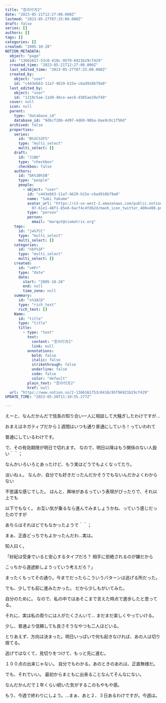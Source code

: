 ```yaml
---
title: "恋の行方2"
date: "2023-05-21T12:27:00.000Z"
lastmod: "2023-05-27T07:25:00.000Z"
draft: false
series: []
authors: []
tags: []
categories: []
created: "2005-10-28"
NOTION_METADATA:
  object: "page"
  id: "13661617-53c0-418c-95f9-6921b29cf429"
  created_time: "2023-05-21T12:27:00.000Z"
  last_edited_time: "2023-05-27T07:25:00.000Z"
  created_by:
    object: "user"
    id: "c443eb63-11a7-4629-b15e-c6ad918b79a0"
  last_edited_by:
    object: "user"
    id: "1219c5ae-11d8-48ce-aec6-d385ae29af49"
  cover: null
  icon: null
  parent:
    type: "database_id"
    database_id: "9dbcf20b-4d97-4d69-98ba-8ae9c8c1f58d"
  archived: false
  properties:
    series:
      id: "B%3C%3FS"
      type: "multi_select"
      multi_select: []
    draft:
      id: "JiWU"
      type: "checkbox"
      checkbox: false
    authors:
      id: "bK%3B%5B"
      type: "people"
      people:
        - object: "user"
          id: "c443eb63-11a7-4629-b15e-c6ad918b79a0"
          name: "Saki Yakumo"
          avatar_url: "https://s3-us-west-2.amazonaws.com/public.notion-static.com/3ad1c4\
            97-61e1-48f1-85e8-6acf4c4fdb2d/maoh_icon_twitter_400x400.png"
          type: "person"
          person:
            email: "marqut@ziomatrix.org"
    tags:
      id: "jw%7CC"
      type: "multi_select"
      multi_select: []
    categories:
      id: "nbY%3F"
      type: "multi_select"
      multi_select: []
    created:
      id: "vmFr"
      type: "date"
      date:
        start: "2005-10-28"
        end: null
        time_zone: null
    summary:
      id: "x%3AlD"
      type: "rich_text"
      rich_text: []
    Name:
      id: "title"
      type: "title"
      title:
        - type: "text"
          text:
            content: "恋の行方2"
            link: null
          annotations:
            bold: false
            italic: false
            strikethrough: false
            underline: false
            code: false
            color: "default"
          plain_text: "恋の行方2"
          href: null
  url: "https://www.notion.so/2-1366161753c0418c95f96921b29cf429"
UPDATE_TIME: "2023-05-28T11:10:55.277Z"

---
```

<link rel="stylesheet" href="https://cdn.jsdelivr.net/npm/katex@0.16.2/dist/katex.min.css" integrity="sha384-bYdxxUwYipFNohQlHt0bjN/LCpueqWz13HufFEV1SUatKs1cm4L6fFgCi1jT643X" crossorigin="anonymous">


えーと、なんだかんだで信長の知り合い一人に相談して大騒ぎしたわけですが…


おまえはネガティブだから１週間はいつも通り普通にしていろ！っていわれて


普通にしているわけです。


で、その有効期限が明日で切れます。 なので、明日以降はもう関係のない人扱い＾＾；


なんかいろいろとあったけど、もう実はどうでもよくなってたり。


淡いねぇ。 なんか、自分でも好きだったんだかそうでもないんだかよくわからない


不思議な感じでした。 ほんと、興味があるっていう表現がぴったりで、それ以上でも


以下でもなく。 お互い気が乗るなら進んでみましょうかね、っていう感じだったのですが


あちらはそれほどでもなかったようで＾＾；


まぁ、正直どっちでもよかったんだわ…実は。


知人曰く。


「紗紀は受身でいると安心するタイプだろ？ 相手に拒絶されるのが嫌だから


こっちから道遮断しようっていう考えだろ？」


まったくもってその通り。今までだったらこういうパターンは逃げる所だった。


でも、少しでも前に進みたかった。 だから少しもがいてみた。


自分のために。 なので、私の中ではあそこまで言えた時点で進歩したと思ってる。


それに、実は私の周りには人がたくさんいて… まだまだ楽しくやっていける。


少し、普通より信頼しても良さそうなやつも二人ほどいる。


とりあえず、方向は決まった。明日いっぱいで何も起きなければ、あの人は切り捨てる。


逃げではなくて、見切りをつけて、もっと先に進む。


１００点の出来じゃない。 自分でもわかる。あのときのあれは、正直無様だ。


でも、それでいい。 最初からまともに出来ることなんてそんなにない。


なんだかんだで１年くらい続いた気がするこのもやもや感。


もう、今週で終わりにしよう。…まぁ、あと２、３日あるわけですが。今週は。

